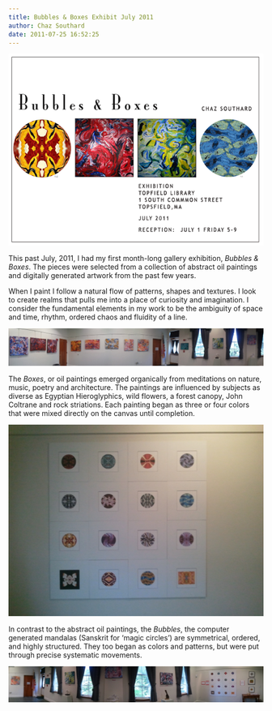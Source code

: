 ```yaml
---
title: Bubbles & Boxes Exhibit July 2011
author: Chaz Southard
date: 2011-07-25 16:52:25
---
```


![Invite](/content/exhibit-2011/invite.png)

This past July, 2011, I had my first month-long gallery exhibition, _Bubbles &amp; Boxes_. The pieces were selected from a collection of abstract oil paintings and digitally generated artwork from the past few years.

When I paint I follow a natural flow of patterns, shapes and textures. I look to create realms that pulls me into a place of curiosity and imagination. I consider the fundamental elements in my work to be the ambiguity of space and time, rhythm, ordered chaos and fluidity of a line.

![Panorama](/content/exhibit-2011/panorama-1.jpg)

The _Boxes_, or oil paintings emerged organically from meditations on nature, music, poetry and architecture. The paintings are influenced by subjects as diverse as Egyptian Hieroglyphics, wild flowers, a forest canopy, John Coltrane and rock striations. Each painting began as three or four colors that were mixed directly on the canvas until completion.

![Bubbles](/content/exhibit-2011/bubbles.jpg)

In contrast to the abstract oil paintings, the _Bubbles_, the computer generated mandalas (Sanskrit for ‘magic circles’) are symmetrical, ordered, and highly structured. They too began as colors and patterns, but were put through precise systematic movements.

![Exhibit 2011](/content/exhibit-2011/panorama-2.jpg)
